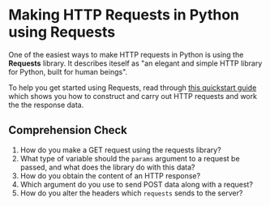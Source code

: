 [//]: <> (author: Benjamin White)
[//]: <> (type: 3pc)
[//]: <> (time: 20)

# Making HTTP Requests in Python using Requests

One of the easiest ways to make HTTP requests in Python is using the **Requests** library.  It describes iteself as "an elegant and simple HTTP library for Python, built for human beings".

To help you get started using Requests, read through [this quickstart guide](http://docs.python-requests.org/en/latest/user/quickstart/) which shows you how to construct and carry out HTTP requests and work the the response data.

## Comprehension Check

1. How do you make a GET request using the requests library?
2. What type of variable should the `params` argument to a request be passed, and what does the library do with this data?
3. How do you obtain the content of an HTTP response?
4. Which argument do you use to send POST data along with a request?
5. How do you alter the headers which `requests` sends to the server?
